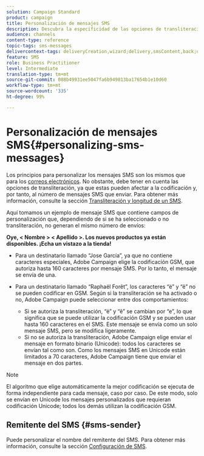 ```yaml
---
solution: Campaign Standard
product: campaign
title: Personalización de mensajes SMS
description: Descubra la especificidad de las opciones de transliteración al personalizar los mensajes SMS.
audience: channels
content-type: reference
topic-tags: sms-messages
delivercontext-tags: deliveryCreation,wizard;delivery,smsContent,back;delivery,smsContent,back
feature: SMS
role: Business Practitioner
level: Intermediate
translation-type: tm+mt
source-git-commit: 088b49931ee5047fa6b949813ba17654b1e10d60
workflow-type: tm+mt
source-wordcount: '335'
ht-degree: 99%

---
```



# Personalización de mensajes SMS{#personalizing-sms-messages}

Los principios para personalizar los mensajes SMS son los mismos que para los [correos electrónicos](../../designing/using/personalization.md#inserting-a-personalization-field). No obstante, debe tener en cuenta las opciones de transliteración, ya que estas pueden afectar a la codificación y, por tanto, al número de mensajes SMS que enviar. Para obtener más información, consulte la sección [Transliteración y longitud de un SMS](../../administration/using/configuring-sms-channel.md#sms-encoding--length-and-transliteration).

Aquí tomamos un ejemplo de mensaje SMS que contiene campos de personalización que, dependiendo de si se ha seleccionado o no transliteración, no generan el mismo número de envíos:

**Oye, &lt; Nombre > &lt; Apellido >. Los nuevos productos ya están disponibles. ¡Echa un vistazo a la tienda!**

* Para un destinatario llamado “Jose García”, ya que no contiene caracteres especiales, Adobe Campaign elige la codificación GSM, que autoriza hasta 160 caracteres por mensaje SMS. Por lo tanto, el mensaje se envía de una.
* Para un destinatario llamado “Raphaël Forêt”, los caracteres “ë” y “ê” no se pueden codificar en GSM. Según si la transliteración se ha activado o no, Adobe Campaign puede seleccionar entre dos comportamientos:

   * Si se autoriza la transliteración, “ë” y “ê” se cambian por “e”, lo que significa que se puede utilizar la codificación GSM y se pueden usar hasta 160 caracteres en el SMS. Este mensaje se envía como un solo mensaje SMS, pero se modifica ligeramente.
   * Si no se autoriza la transliteración, Adobe Campaign elige enviar el mensaje en formato binario (Unicode): todos los caracteres se envían tal como son. Como los mensajes SMS en Unicode están limitados a 70 caracteres, Adobe Campaign tiene que enviar el mensaje en dos partes.

>[!NOTE]
>
>El algoritmo que elige automáticamente la mejor codificación se ejecuta de forma independiente para cada mensaje, caso por caso. De este modo, solo se envían en Unicode los mensajes personalizados que requieran codificación Unicode; todos los demás utilizan la codificación GSM.

## Remitente del SMS {#sms-sender}

Puede personalizar el nombre del remitente del SMS. Para obtener más información, consulte la sección [Configuración de SMS](../../administration/using/configuring-sms-channel.md#configuring-sms-properties).
